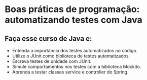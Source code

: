# Boas práticas de programação: automatizando testes com Java

## Faça esse curso de Java e:

- Entenda a importância dos testes automatizados no código.
- Utilize o JUnit como biblioteca de testes automatizados.
- Escreva testes de unidade com JUnit.
- Simule comportamentos nos testes com a biblioteca Mockito.
- Aprenda a testar classes service e controller do Spring.